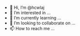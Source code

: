 - 👋 Hi, I’m @hcwlaj
- 👀 I’m interested in ...
- 🌱 I’m currently learning ...
- 💞️ I’m looking to collaborate on ...
- 📫 How to reach me ...

<!---
hcwlaj/hcwlaj is a ✨ special ✨ repository because its `README.md` (this file) appears on your GitHub profile.
You can click the Preview link to take a look at your changes.
--->
